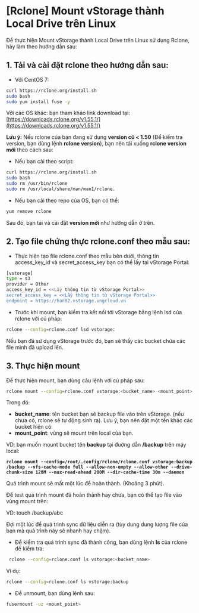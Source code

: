 # \[Rclone] Mount vStorage thành Local Drive trên Linux

Để thực hiện Mount vStorage thành Local Drive trên Linux sử dụng Rclone, hãy làm theo hướng dẫn sau:

## 1. Tải và cài đặt **rclone** theo hướng dẫn sau:

* Với CentOS 7:

```bash
curl https://rclone.org/install.sh
sudo bash
sudo yum install fuse -y
```

Với các OS khác: bạn tham khảo link download tại: [https://downloads.rclone.org/v1.55.1/](https://downloads.rclone.org/v1.55.1/)

**Lưu ý:** Nếu rclone của bạn đang sử dụng **version cũ < 1.50** (Để kiểm tra version, bạn dùng lệnh **rclone version**), bạn nên tải xuống **rclone version mới** theo cách sau:

* Nếu bạn cài theo script:&#x20;

```bash
curl https://rclone.org/install.sh
sudo bash
sudo rm /usr/bin/rclone
sudo rm /usr/local/share/man/man1/rclone.
```

* Nếu bạn cài theo repo của OS, bạn có thể:

```bash
yum remove rclone
```

Sau đó, bạn tải và cài đặt **version mới** như hướng dẫn ở trên.

## 2. Tạo file chứng thực rclone.conf theo mẫu sau:

* Thực hiện tạo file rclone.conf theo mẫu bên dưới, thông tin access\_key\_id và secret\_access\_key bạn có thể lấy tại vStorage Portal:

```bash
[vstorage]
type = s3
provider = Other
access_key_id = <<Lấy thông tin từ vStorage Portal>>
secret_access_key = <<Lấy thông tin từ vStorage Portal>>
endpoint = https://han02.vstorage.vngcloud.vn
```

* Trước khi mount, bạn kiểm tra kết nối tới vStorage bằng lệnh lsd của rclone với cú pháp:

```bash
rclone --config=rclone.conf lsd vstorage:
```

Nếu bạn đã sử dụng vStorage trước đó, bạn sẽ thấy các bucket chứa các file mình đã upload lên.

## 3. Thực hiện mount

Để thực hiện mount, bạn dùng câu lệnh với cú pháp sau:

```bash
rclone mount --config=rclone.conf vstorage:<bucket_name> <mount_point> --vfs-cache-mode full --allow-non-empty --allow-other --drive-chunk-size 128M --max-read-ahead 200M --dir-cache-time 30m --daemon
```

Trong đó:

* **bucket\_name**: tên bucket bạn sẽ backup file vào trên vStorage. (nếu chưa có, rclone sẽ tự động sinh ra). Lưu ý, bạn nên đặt một tên khác các bucket hiện có.
* **mount\_point**: vùng sẽ mount trên local của bạn.

VD: bạn muốn mount bucket tên **backup** tại đuờng dẫn **/backup** trên máy local:

<pre class="language-bash"><code class="lang-bash"><strong>rclone mount --config=/root/.config/rclone/rclone.conf vstorage:backup /backup --vfs-cache-mode full --allow-non-empty --allow-other --drive-chunk-size 128M --max-read-ahead 200M --dir-cache-time 30m --daemon
</strong></code></pre>

Quá trình mount sẽ mất một lúc để hoàn thành. (Khoảng 3 phút).

Để test quá trình mount đã hoàn thành hay chưa, bạn có thể tạo file vào vùng mount trên:

VD: touch /backup/abc

Đợi một lúc để quá trình sync dữ liệu diễn ra (tùy dung dung lượng file của bạn mà quá trình này sẽ nhanh hay chậm).

* Để kiểm tra quá trình sync đã thành công, bạn dùng lệnh **ls** của rclone để kiểm tra:

```bash
 rclone --config=rclone.conf ls vstorage:<bucket_name>
```

Ví dụ:

```bash
rclone --config=rclone.conf ls vstorage:backup
```

* Để unmount, bạn dùng lệnh sau:

```bash
fusermount -uz <mount_point>
```

